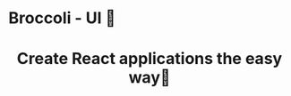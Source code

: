 <p align="center">
  <h1>Broccoli - UI 🥦</h1>
</p>

<h1 align="center">Create React applications the easy way🚀</h1>
